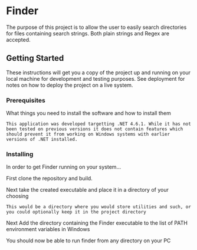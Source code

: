 # Finder

The purpose of this project is to allow the user to easily search directories for files containing search strings. Both plain strings and Regex are accepted.

## Getting Started

These instructions will get you a copy of the project up and running on your local machine for development and testing purposes. See deployment for notes on how to deploy the project on a live system.

### Prerequisites

What things you need to install the software and how to install them

```
This application was developed targetting .NET 4.6.1. While it has not been tested on previous versions it does not contain features which should prevent it from working on Windows systems with earlier versions of .NET installed. 
```

### Installing

In order to get Finder running on your system...

First clone the repository and build.

Next take the created executable and place it in a directory of your choosing

```
This would be a directory where you would store utilities and such, or you could optionally keep it in the project directory
```

Next Add the directory containing the Finder executable to the list of PATH environment variables in Windows

You should now be able to run finder from any directory on your PC